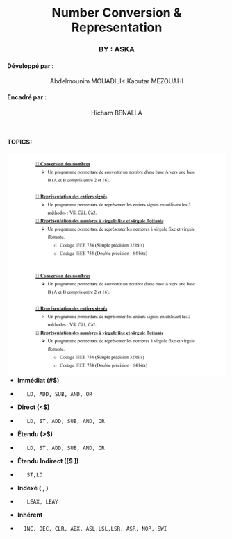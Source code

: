<h1 align="center">Number Conversion & Representation</h1>
<h3 align="center">BY : ASKA</h3>
<h4>Développé par :</h4><p align="center">Abdelmounim MOUADILI<  Kaoutar MEZOUAHI  </p>
<h4>Encadré par :</h4><p align="center">Hicham BENALLA</p>
<p></br></p>
<h4>TOPICS:</h4>
<img src="Project.jpg" alt="topics">
<img src="Project.jpg" alt="TOPICS" style="float:left">

-  **Immédiat (#$)**
-        LD, ADD, SUB, AND, OR
-  **Direct (<$)**
-        LD, ST, ADD, SUB, AND, OR

-  **Étendu (>$)**
-        LD, ST, ADD, SUB, AND, OR

-  **Étendu Indirect ([$ ])**
-        ST,LD

-  **Indexé ( , )**
-        LEAX, LEAY

-  **Inhérent**
-       INC, DEC, CLR, ABX, ASL,LSL,LSR, ASR, NOP, SWI 

